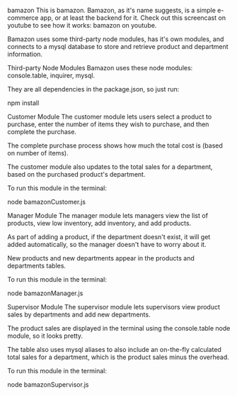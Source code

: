 bamazon
This is bamazon. Bamazon, as it's name suggests, is a simple e-commerce app, or at least the backend for it. Check out this screencast on youtube to see how it works: bamazon on youtube.

Bamazon uses some third-party node modules, has it's own modules, and connects to a mysql database to store and retrieve product and department information.

Third-party Node Modules
Bamazon uses these node modules: console.table, inquirer, mysql.

They are all dependencies in the package.json, so just run:

npm install

Customer Module
The customer module lets users select a product to purchase, enter the number of items they wish to purchase, and then complete the purchase.

The complete purchase process shows how much the total cost is (based on number of items).

The customer module also updates to the total sales for a department, based on the purchased product's department.

To run this module in the terminal:

node bamazonCustomer.js

Manager Module
The manager module lets managers view the list of products, view low inventory, add inventory, and add products.

As part of adding a product, if the department doesn't exist, it will get added automatically, so the manager doesn't have to worry about it.

New products and new departments appear in the products and departments tables.

To run this module in the terminal:

node bamazonManager.js

Supervisor Module
The supervisor module lets supervisors view product sales by departments and add new departments.

The product sales are displayed in the terminal using the console.table node module, so it looks pretty.

The table also uses mysql aliases to also include an on-the-fly calculated total sales for a department, which is the product sales minus the overhead.

To run this module in the terminal:

node bamazonSupervisor.js
